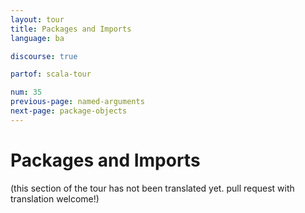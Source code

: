 ```yaml
---
layout: tour
title: Packages and Imports
language: ba

discourse: true

partof: scala-tour

num: 35
previous-page: named-arguments
next-page: package-objects
---
```


# Packages and Imports

(this section of the tour has not been translated yet. pull request
with translation welcome!)

